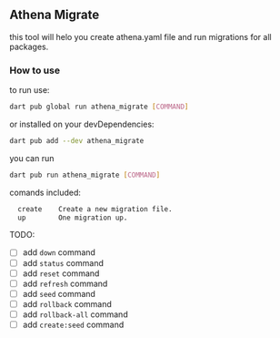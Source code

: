 
## Athena Migrate
this tool will helo you create athena.yaml file and run migrations for all packages.

### How to use
to run use:
```bash
dart pub global run athena_migrate [COMMAND]
```

or installed on your devDependencies:
```bash
dart pub add --dev athena_migrate
```
you can run
```bash
dart pub run athena_migrate [COMMAND]
```



comands included:
```bash
  create    Create a new migration file.
  up        One migration up.
```


TODO:
- [ ] add `down` command
- [ ] add `status` command
- [ ] add `reset` command
- [ ] add `refresh` command
- [ ] add `seed` command
- [ ] add `rollback` command
- [ ] add `rollback-all` command
- [ ] add `create:seed` command
